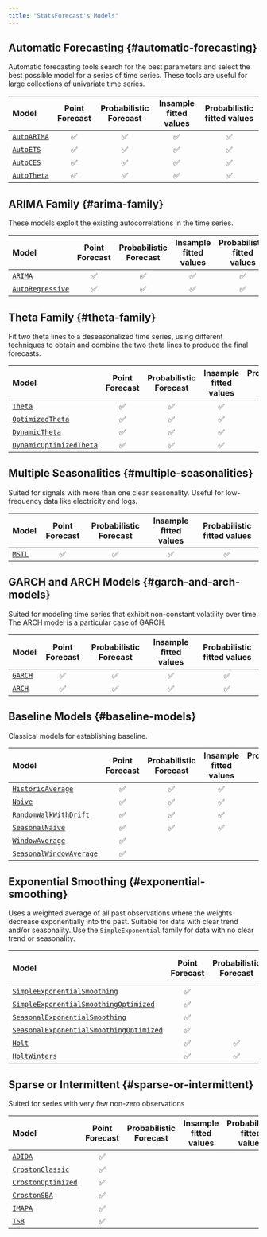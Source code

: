 ```yaml
---
title: "StatsForecast's Models"
---
```


## Automatic Forecasting {#automatic-forecasting}

Automatic forecasting tools search for the best parameters and select
the best possible model for a series of time series. These tools are
useful for large collections of univariate time series.

| Model                                   | Point Forecast | Probabilistic Forecast | Insample fitted values | Probabilistic fitted values |
|:-----------------------------|:---------:|:---------:|:---------:|:---------:|
| [`AutoARIMA`](../models.html#autoarima) |       ✅       |           ✅           |           ✅           |             ✅              |
| [`AutoETS`](../models.html#autoets)     |       ✅       |           ✅           |           ✅           |             ✅              |
| [`AutoCES`](../models.html#autoces)     |       ✅       |           ✅           |           ✅           |             ✅              |
| [`AutoTheta`](../models.html#autotheta) |       ✅       |           ✅           |           ✅           |             ✅              |

## ARIMA Family {#arima-family}

These models exploit the existing autocorrelations in the time series.

| Model                                             | Point Forecast | Probabilistic Forecast | Insample fitted values | Probabilistic fitted values |
|:-----------------------------|:---------:|:---------:|:---------:|:---------:|
| [`ARIMA`](../models.html#arima)                   |       ✅       |           ✅           |           ✅           |             ✅              |
| [`AutoRegressive`](../models.html#autoregressive) |       ✅       |           ✅           |           ✅           |             ✅              |

## Theta Family {#theta-family}

Fit two theta lines to a deseasonalized time series, using different
techniques to obtain and combine the two theta lines to produce the
final forecasts.

| Model                                                           | Point Forecast | Probabilistic Forecast | Insample fitted values | Probabilistic fitted values |
|:-----------------------------|:---------:|:---------:|:---------:|:---------:|
| [`Theta`](../models.html#theta)                                 |       ✅       |           ✅           |           ✅           |             ✅              |
| [`OptimizedTheta`](../models.html#optimizedtheta)               |       ✅       |           ✅           |           ✅           |             ✅              |
| [`DynamicTheta`](../models.html#dynamictheta)                   |       ✅       |           ✅           |           ✅           |             ✅              |
| [`DynamicOptimizedTheta`](../models.html#dynamicoptimizedtheta) |       ✅       |           ✅           |           ✅           |             ✅              |

## Multiple Seasonalities {#multiple-seasonalities}

Suited for signals with more than one clear seasonality. Useful for
low-frequency data like electricity and logs.

| Model                         | Point Forecast | Probabilistic Forecast | Insample fitted values | Probabilistic fitted values |
|:-----------------------------|:---------:|:---------:|:---------:|:---------:|
| [`MSTL`](../models.html#mstl) |       ✅       |           ✅           |           ✅           |             ✅              |

## GARCH and ARCH Models {#garch-and-arch-models}

Suited for modeling time series that exhibit non-constant volatility
over time. The ARCH model is a particular case of GARCH.

| Model                           | Point Forecast | Probabilistic Forecast | Insample fitted values | Probabilistic fitted values |
|:-----------------------------|:---------:|:---------:|:---------:|:---------:|
| [`GARCH`](../models.html#garch) |       ✅       |           ✅           |           ✅           |             ✅              |
| [`ARCH`](../models.html#arch)   |       ✅       |           ✅           |           ✅           |             ✅              |

## Baseline Models {#baseline-models}

Classical models for establishing baseline.

| Model                                                           | Point Forecast | Probabilistic Forecast | Insample fitted values | Probabilistic fitted values |
|:-----------------------------|:---------:|:---------:|:---------:|:---------:|
| [`HistoricAverage`](../models.html#historicaverage)             |       ✅       |           ✅           |           ✅           |             ✅              |
| [`Naive`](../models.html#naive)                                 |       ✅       |           ✅           |           ✅           |             ✅              |
| [`RandomWalkWithDrift`](../models.html#randomwalkwithdrift)     |       ✅       |           ✅           |           ✅           |             ✅              |
| [`SeasonalNaive`](../models.html#seasonalnaive)                 |       ✅       |           ✅           |           ✅           |             ✅              |
| [`WindowAverage`](../models.html#windowaverage)                 |       ✅       |                        |                        |                             |
| [`SeasonalWindowAverage`](../models.html#seasonalwindowaverage) |       ✅       |                        |                        |                             |

## Exponential Smoothing {#exponential-smoothing}

Uses a weighted average of all past observations where the weights
decrease exponentially into the past. Suitable for data with clear trend
and/or seasonality. Use the `SimpleExponential` family for data with no
clear trend or seasonality.

| Model                                                                                           | Point Forecast | Probabilistic Forecast | Insample fitted values | Probabilistic fitted values |
|:-----------------------------|:---------:|:---------:|:---------:|:---------:|
| [`SimpleExponentialSmoothing`](../models.html#simpleexponentialsmoothing)                       |       ✅       |                        |                        |                             |
| [`SimpleExponentialSmoothingOptimized`](../models.html#simpleexponentialsmoothingoptimized)     |       ✅       |                        |                        |                             |
| [`SeasonalExponentialSmoothing`](../models.html#seasonalexponentialsmoothing)                   |       ✅       |                        |                        |                             |
| [`SeasonalExponentialSmoothingOptimized`](../models.html#seasonalexponentialsmoothingoptimized) |       ✅       |                        |                        |                             |
| [`Holt`](../models.html#holt)                                                                   |       ✅       |           ✅           |           ✅           |             ✅              |
| [`HoltWinters`](../models.html#holtwinters)                                                     |       ✅       |           ✅           |           ✅           |             ✅              |

## Sparse or Intermittent {#sparse-or-intermittent}

Suited for series with very few non-zero observations

| Model                                                 | Point Forecast | Probabilistic Forecast | Insample fitted values | Probabilistic fitted values |
|:-----------------------------|:---------:|:---------:|:---------:|:---------:|
| [`ADIDA`](../models.html#adida)                       |       ✅       |                        |                        |                             |
| [`CrostonClassic`](../models.html#crostonclassic)     |       ✅       |                        |                        |                             |
| [`CrostonOptimized`](../models.html#crostonoptimized) |       ✅       |                        |                        |                             |
| [`CrostonSBA`](../models.html#crostonsba)             |       ✅       |                        |                        |                             |
| [`IMAPA`](../models.html#imapa)                       |       ✅       |                        |                        |                             |
| [`TSB`](../models.html#tsb)                           |       ✅       |                        |                        |                             |

